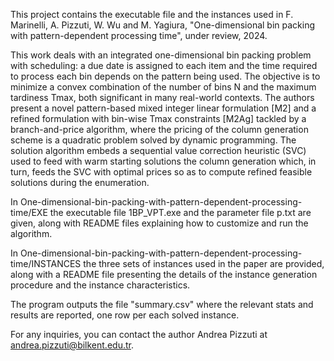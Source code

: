 This project contains the executable file and the instances used in F. Marinelli, A. Pizzuti, W. Wu and M. Yagiura, "One-dimensional bin packing with pattern-dependent processing time", under review, 2024.

This work deals with an integrated one-dimensional bin packing problem with scheduling: a due date is assigned to each item and the time required to process each bin depends on the pattern being used. The objective is to minimize a convex combination of the number of bins N and the maximum tardiness Tmax, both significant in many real-world contexts. The authors present a novel pattern-based mixed integer linear formulation [M2] and a refined formulation with bin-wise Tmax constraints [M2Ag] tackled by a branch-and-price algorithm, where the pricing of the column generation scheme is a quadratic problem solved by dynamic programming. The solution algorithm embeds a sequential value correction heuristic (SVC) used to feed with warm starting solutions the column generation which, in turn, feeds the SVC with optimal prices so as to compute refined feasible solutions during the enumeration.

In One-dimensional-bin-packing-with-pattern-dependent-processing-time/EXE the executable file 1BP_VPT.exe and the parameter file p.txt are given, along with README files explaining how to customize and run the algorithm.  

In One-dimensional-bin-packing-with-pattern-dependent-processing-time/INSTANCES the three sets of instances used in the paper are provided, along with a README file presenting the details of the instance generation procedure and the instance characteristics.

The program outputs the file "summary.csv" where the relevant stats and results are reported, one row per each solved instance.

For any inquiries, you can contact the author Andrea Pizzuti at andrea.pizzuti@bilkent.edu.tr.  

